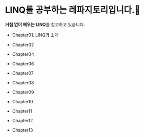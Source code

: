 # LINQ를 공부하는 레파지토리입니다.👑
**거침 없이 배우는 LINQ**를 참고하고 있습니다.
- Chapter01. LINQ의 소개

- Chapter02

- Chapter04

- Chapter06

- Chapter07

- Chapter08

- Chapter09

- Chapter10

- Chapter11

- Chapter12

- Chapter13
